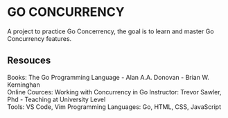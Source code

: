 # GO CONCURRENCY 

A project to practice Go Concerrency, the goal is to learn and master Go Concurrency features.  

## Resouces

Books: The Go Programming Language - Alan A.A. Donovan - Brian W. Kerninghan  
Online Cources: Working with Concurrency in Go 
Instructor: Trevor Sawler, Phd - Teaching at University Level   
Tools: VS Code, Vim 
Programming Languages: Go, HTML, CSS, JavaScript 





